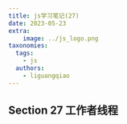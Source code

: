 ```yaml
---
title: js学习笔记(27)
date: 2023-05-23
extra:
    image: ../js_logo.png
taxonomies:
  tags:
    - js
  authors:
    - liguangqiao  
---
```


## Section 27 工作者线程
